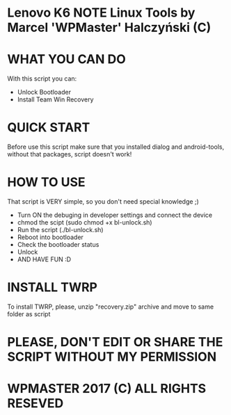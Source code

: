 # Lenovo K6 NOTE Linux Tools by Marcel 'WPMaster' Halczyński (C)

# WHAT YOU CAN DO

With this script you can:

* Unlock Bootloader
* Install Team Win Recovery

# QUICK START

Before use this script make sure that you installed dialog and android-tools, without that packages, script doesn't work!

# HOW TO USE

That script is VERY simple, so you don't need special knowledge ;)

* Turn ON the debuging in developer settings and connect the device
* chmod the scipt (sudo chmod +x bl-unlock.sh)
* Run the script (./bl-unlock.sh)
* Reboot into bootloader
* Check the bootloader status
* Unlock
* AND HAVE FUN :D

# INSTALL TWRP

To install TWRP, please, unzip "recovery.zip" archive and move to same folder as script

# PLEASE, DON'T EDIT OR SHARE THE SCRIPT WITHOUT MY PERMISSION
# WPMASTER 2017 (C) ALL RIGHTS RESEVED 
